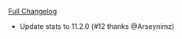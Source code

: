 [Full Changelog](https://github.com/enderneko/IcyVeinsStatPriority/compare/2025-04-25...d8df588e32729e3b661cbea6a0bfb6a046d044ca)

- Update stats to 11.2.0 (#12 thanks @Arseynimz)
